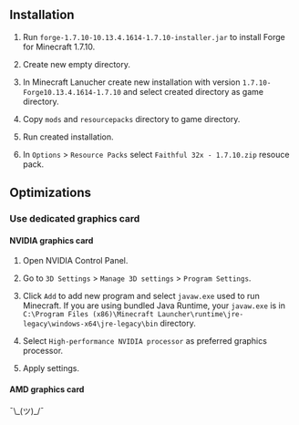 ## Installation

1. Run `forge-1.7.10-10.13.4.1614-1.7.10-installer.jar` to install Forge for Minecraft 1.7.10.

2. Create new empty directory.

3. In Minecraft Lanucher create new installation with version `1.7.10-Forge10.13.4.1614-1.7.10` and select created directory as game directory.

4. Copy `mods` and `resourcepacks` directory to game directory.

5. Run created installation.

6. In `Options` > `Resource Packs` select `Faithful 32x - 1.7.10.zip` resouce pack.

## Optimizations

### Use dedicated graphics card

#### NVIDIA graphics card

1. Open NVIDIA Control Panel.

2. Go to `3D Settings` > `Manage 3D settings` > `Program Settings`.

3. Click `Add` to add new program and select `javaw.exe` used to run Minecraft.
If you are using bundled Java Runtime, your `javaw.exe` is in `C:\Program Files (x86)\Minecraft Launcher\runtime\jre-legacy\windows-x64\jre-legacy\bin` directory.

4. Select `High-performance NVIDIA processor` as preferred graphics processor.

5. Apply settings.

#### AMD graphics card

¯\\\_(ツ)_/¯